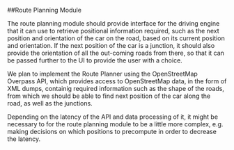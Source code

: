 ##Route Planning Module

The route planning module should provide interface for the driving engine that it can use to retrieve positional information required, such as the next position and orientation of the car on the road, based on its current position and orientation. If the next position of the car is a junction, it should also provide the orientation of all the out-coming roads from there, so that it can be passed further to the UI to provide the user with a choice.

We plan to implement the Route Planner using the OpenStreetMap Overpass API, which provides access to OpenStreetMap data, in the form of XML dumps, containig required information such as the shape of the roads, from which we should be able to find next position of the car along the road, as well as the junctions.

Depending on the latency of the API and data processing of it, it might be necessary to for the route planning module to be a little more complex, e.g. making decisions on which positions to precompute in order to decrease the latency. 

